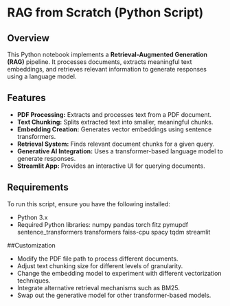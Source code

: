 # RAG from Scratch (Python Script)

## Overview

This Python notebook implements a **Retrieval-Augmented Generation (RAG)** pipeline. It processes documents, extracts meaningful text embeddings, and retrieves relevant information to generate responses using a language model.

## Features

- **PDF Processing:** Extracts and processes text from a PDF document.
- **Text Chunking:** Splits extracted text into smaller, meaningful chunks.
- **Embedding Creation:** Generates vector embeddings using sentence transformers.
- **Retrieval System:** Finds relevant document chunks for a given query.
- **Generative AI Integration:** Uses a transformer-based language model to generate responses.
- **Streamlit App:** Provides an interactive UI for querying documents.

## Requirements

To run this script, ensure you have the following installed:

- Python 3.x
- Required Python libraries:
  numpy pandas torch fitz pymupdf sentence_transformers transformers faiss-cpu spacy tqdm streamlit


##Customization

- Modify the PDF file path to process different documents.
- Adjust text chunking size for different levels of granularity.
- Change the embedding model to experiment with different vectorization techniques.
- Integrate alternative retrieval mechanisms such as BM25.
- Swap out the generative model for other transformer-based models.  
